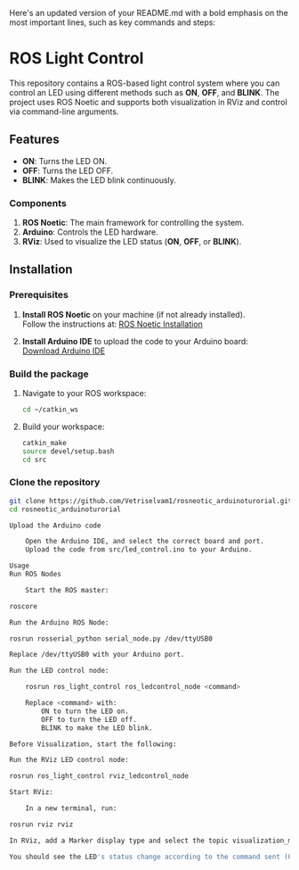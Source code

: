 Here's an updated version of your README.md with a bold emphasis on the most important lines, such as key commands and steps:

# ROS Light Control

This repository contains a ROS-based light control system where you can control an LED using different methods such as **ON**, **OFF**, and **BLINK**. The project uses ROS Noetic and supports both visualization in RViz and control via command-line arguments.

## Features

- **ON**: Turns the LED ON.
- **OFF**: Turns the LED OFF.
- **BLINK**: Makes the LED blink continuously.

### Components

1. **ROS Noetic**: The main framework for controlling the system.
2. **Arduino**: Controls the LED hardware.
3. **RViz**: Used to visualize the LED status (**ON**, **OFF**, or **BLINK**).

## Installation

### Prerequisites

1. **Install ROS Noetic** on your machine (if not already installed).  
   Follow the instructions at: [ROS Noetic Installation](http://wiki.ros.org/noetic/Installation)

2. **Install Arduino IDE** to upload the code to your Arduino board:  
   [Download Arduino IDE](https://www.arduino.cc/en/software)

### Build the package

1. Navigate to your ROS workspace:
    ```bash
    cd ~/catkin_ws
    ```

2. Build your workspace:
    ```bash
    catkin_make
    source devel/setup.bash
    cd src
    ```

### Clone the repository

```bash
git clone https://github.com/Vetriselvam1/rosneotic_arduinoturorial.git
cd rosneotic_arduinoturorial

Upload the Arduino code

    Open the Arduino IDE, and select the correct board and port.
    Upload the code from src/led_control.ino to your Arduino.

Usage
Run ROS Nodes

    Start the ROS master:

roscore

Run the Arduino ROS Node:

rosrun rosserial_python serial_node.py /dev/ttyUSB0

Replace /dev/ttyUSB0 with your Arduino port.

Run the LED control node:

    rosrun ros_light_control ros_ledcontrol_node <command>

    Replace <command> with:
        ON to turn the LED on.
        OFF to turn the LED off.
        BLINK to make the LED blink.

Before Visualization, start the following:

Run the RViz LED control node:

rosrun ros_light_control rviz_ledcontrol_node

Start RViz:

    In a new terminal, run:

rosrun rviz rviz

In RViz, add a Marker display type and select the topic visualization_marker.

You should see the LED's status change according to the command sent (ON, OFF, or BLINK).
